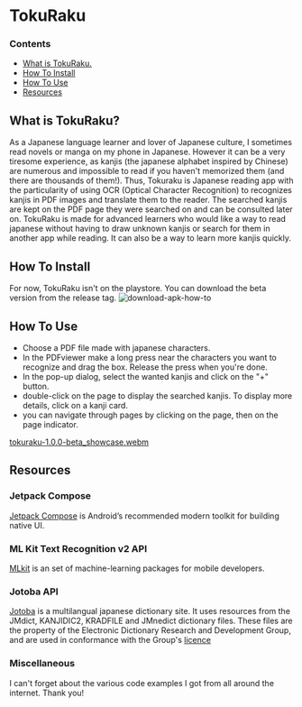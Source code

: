 # TokuRaku
### Contents
* [What is TokuRaku.](#what-is-tokuraku)
* [How To Install](#how-to-install)
* [How To Use](#how-to-use)
* [Resources](#resources)
  
## What is TokuRaku?
As a Japanese language learner and lover of Japanese culture, I sometimes read novels or manga on my phone
in Japanese. However it can be a very tiresome experience, as kanjis (the japanese alphabet inspired by
Chinese) are numerous and impossible to read if you haven't memorized them (and there are thousands of them!).
Thus, Tokuraku is Japanese reading app with the particularity of using OCR (Optical Character Recognition)
to recognizes kanjis in PDF images and translate them to the reader. The searched kanjis are kept on the PDF
page they were searched on and can be consulted later on. TokuRaku is made for advanced learners who would like
a way to read japanese without having to draw unknown kanjis or search for them in another app while reading.
It can also be a way to learn more kanjis quickly.

## How To Install
For now, TokuRaku isn't on the playstore. You can download the beta version from the release tag.
![download-apk-how-to](https://github.com/MounyaK/TokuRaku-Releases/assets/86240078/dc46a07e-a7fb-4dd5-8ea6-8bd39f2c7d5e)


## How To Use
* Choose a PDF file made with japanese characters.
* In the PDFviewer make a long press near the characters you want to recognize and drag the box. Release the press when you're done.
* In the pop-up dialog, select the wanted kanjis and click on the "+" button.
* double-click on the page to display the searched kanjis. To display more details, click on a kanji card.  
* you can navigate through pages by clicking on the page, then on the page indicator.
  
[tokuraku-1.0.0-beta_showcase.webm](https://github.com/MounyaK/TokuRaku-Releases/assets/86240078/c215d889-5b18-4b88-a0c2-27007f2e204c)


## Resources
### Jetpack Compose
[Jetpack Compose](https://developer.android.com/jetpack/compose) is Android’s recommended modern toolkit for building native UI.

### ML Kit Text Recognition v2 API
[MLkit](https://developers.google.com/ml-kit) is an set of machine-learning packages for mobile developers.

### Jotoba API
[Jotoba](https://jotoba.de/about) is a multilangual japanese dictionary site. It uses resources from the 
JMdict, KANJIDIC2, KRADFILE and JMnedict dictionary files. These files are the property of the Electronic 
Dictionary Research and Development Group, and are used in conformance with the Group's [licence](https://www.edrdg.org/edrdg/licence.html)

### Miscellaneous
I can't forget about the various code examples I got from all around the internet. Thank you!
